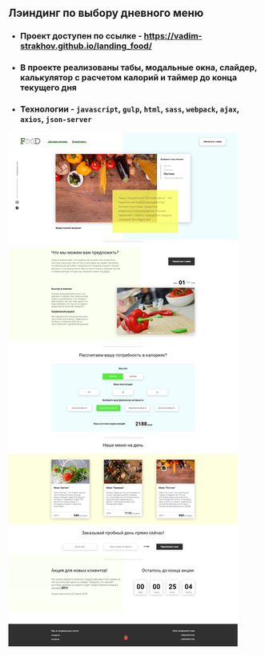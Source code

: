 ## Лэиндинг по выбору дневного меню 

 - ### Проект доступен по ссылке - https://vadim-strakhov.github.io/landing_food/
 - ### В проекте реализованы табы, модальные окна, слайдер, калькулятор с расчетом калорий и таймер до конца текущего дня
 - ### Технологии - `javascript`, `gulp`, `html`, `sass`, `webpack`, `ajax`, `axios`, `json-server`

![](food.png)
